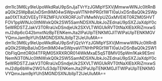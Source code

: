 dm1lc3M6Ly9leUpoWkdRaU9pSnJjaTVrYzJGMlpYSXVjMmwwWlNJc0ltRnBaQ0k2SWpBaUxDSm9iM04wSWpvaVlTNHhPRGt1WTI0aUxDSnBaQ0k2SWpaa01XTXdOVEEyTFRZMFlUVXRORFJoTVMwNVpUZGxMVEl6T0RZM05HVTFOV1ppWlNJc0ltNWxkQ0k2SW5SamNDSXNJbkJoZEdnaU9pSXZJaXdpY0c5eWRDSTZJakV3T0RraUxDSndjeUk2SXVLTWlGUkRVT0tNaXlEbXRiZmxwSmJ2dlp6cG42bmxtNzBpTENKemJta2lPaUlpTENKMGJITWlPaUlpTENKMGVYQmxJam9pYUhSMGNDSXNJbllpT2lJeUluMA==
dm1lc3M6Ly9leUpoWkdRaU9pSnFjQzVrYzJGMlpYSXVjMmwwWlNJc0ltRnBaQ0k2SWpBaUxDSm9iM04wSWpvaVlTNHhPRGt1WTI0aUxDSnBaQ0k2SW1ObFlqQmtOR0l4TFRjM05XRXROR014WkMxaE5qSTBMV05pWm1Kak9ESmlNemN3T0NJc0ltNWxkQ0k2SW5SamNDSXNJbkJoZEdnaU9pSXZJaXdpY0c5eWRDSTZJakV3T0RraUxDSndjeUk2SXVLTWlGUkRVT0tNaXlEbXRiZmxwSmJ2dlp6bWw2WG1uS3dpTENKemJta2lPaUlpTENKMGJITWlPaUlpTENKMGVYQmxJam9pYUhSMGNDSXNJbllpT2lJeUluMA==
